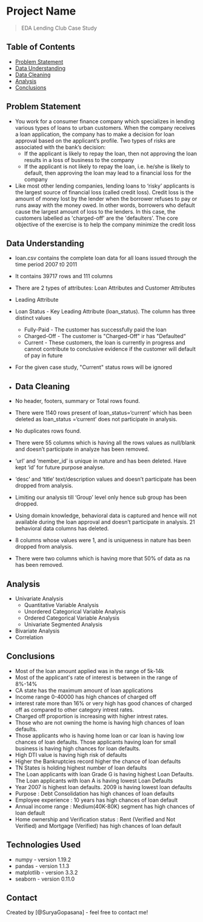 # Project Name
> EDA Lending Club Case Study

## Table of Contents
* [Problem Statement](#Problem-Statement)
* [Data Understanding](#data-understandin)
* [Data Cleaning](#data-cleaning)
* [Analysis](#analysis)
* [Conclusions](#conclusions)

<!-- You can include any other section that is pertinent to your problem -->

## Problem Statement
- You work for a consumer finance company which specializes in lending various types of loans to urban customers. When the company
  receives a loan application, the company has to make a decision for loan approval based on the applicant’s profile. Two types of risks are
  associated with the bank’s decision:
  - If the applicant is likely to repay the loan, then not approving the loan results in a loss of business to the company
  - If the applicant is not likely to repay the loan, i.e. he/she is likely to default, then approving the loan may lead to a financial loss for the
  company
- Like most other lending companies, lending loans to ‘risky’ applicants is the largest source of financial loss (called credit loss). Credit loss is
the amount of money lost by the lender when the borrower refuses to pay or runs away with the money owed. In other words, borrowers
who default cause the largest amount of loss to the lenders. In this case, the customers labelled as 'charged-off' are the 'defaulters’.
The core objective of the exercise is to help the company minimize the credit loss

## Data Understanding
- loan.csv contains the complete loan data for all loans issued through the time period 2007 t0 2011
- It contains 39717 rows and 111 columns
- There are 2 types of attributes: Loan Attributes and Customer Attributes
- Leading Attribute
- Loan Status - Key Leading Attribute (loan_status). The column has three distinct values
  - Fully-Paid - The customer has successfully paid the loan
  - Charged-Off - The customer is "Charged-Off" ir has "Defaulted“
  - Current - These customers, the loan is currently in progress and cannot contribute to conclusive evidence if the
  customer will default of pay in future
- For the given case study, "Current" status rows will be ignored

- ## Data Cleaning
- No header, footers, summary or Total rows found.
- There were 1140 rows present of loan_status=‘current’ which has been deleted as loan_status =‘current’ does not
participate in analysis.
- No duplicates rows found.
- There were 55 columns which is having all the rows values as null/blank and doesn’t participate in analyze has
been removed.
- ‘url’ and ‘member_id’ is unique in nature and has been deleted. Have kept ‘id’ for future purpose analyse.
- ‘desc’ and ‘title’ text/description values and doesn’t participate has been dropped from analysis.
- Limiting our analysis till ‘Group’ level only hence sub group has been dropped.
- Using domain knowledge, behavioral data is captured and hence will not available during the loan approval
and doesn’t participate in analysis. 21 behavioral data columns has deleted.
- 8 columns whose values were 1, and is uniqueness in nature has been dropped from analysis.
- There were two columns which is having more that 50% of data as na has been removed. 

## Analysis
- Univariate Analysis
  - Quantitative Variable Analysis
  - Unordered Categorical Variable Analysis
  - Ordered Categorical Variable Analysis
  - Univariate Segmented Analysis
- Bivariate Analysis
- Correlation
  
## Conclusions
- Most of the loan amount applied was in the range of 5k-14k
- Most of the applicant's rate of interest is between in the range of 8%-14%
- CA state has the maximum amount of loan applications
- Income range 0-40000 has high chances of charged off
- interest rate more than 16% or very high has good chances of charged off as compared to other category intrest rates.
- Charged off proportion is increasing with higher intrest rates.
- Those who are not owning the home is having high chances of loan defaults.
- Those applicants who is having home loan or car loan is having low chances of loan defaults. Those applicants having loan
  for small business is having high chances for loan defaults.
- High DTI value is having high risk of defaults
- Higher the Bankruptcies record higher the chance of loan defaults
- TN States is holding highest number of loan defaults
- The Loan applicants with loan Grade G is having highest Loan Defaults. The Loan applicants with loan A is having lowest
  Loan Defaults
- Year 2007 is highest loan defaults. 2009 is having lowest loan defaults
- Purpose : Debt Consolidation has high chances of loan defaults
- Employee experience : 10 years has high chances of loan default
- Annual income range : Medium(40K-80K) segment has high chances of loan default
- Home ownership and Verification status : Rent (Verified and Not Verified) and Mortgage (Verified) has high chances of
loan default


## Technologies Used
- numpy - version 1.19.2
- pandas - version 1.1.3
- matplotlib - version 3.3.2
- seaborn - version 0.11.0


## Contact
Created by [@SuryaGopasana] - feel free to contact me!
